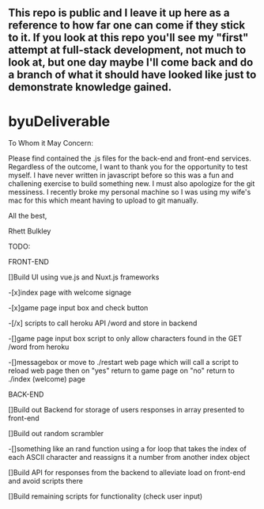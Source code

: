 ## This repo is public and I leave it up here as a reference to how far one can come if they stick to it. If you look at this repo you'll see my "first" attempt at full-stack development, not much to look at, but one day maybe I'll come back and do a branch of what it should have looked like just to demonstrate knowledge gained.

# byuDeliverable
To Whom it May Concern:

Please find contained the .js files for the back-end and front-end services.
Regardless of the outcome, I want to thank you for the opportunity to test myself.
I have never written in javascript before so this was a fun and challening exercise to build something new.
I must also apologize for the git messiness. I recently broke my personal machine so I was using my wife's mac for this which meant having to upload to git manually.

All the best,

Rhett Bulkley




TODO:

FRONT-END

[]Build UI using vue.js and Nuxt.js frameworks

-[x]index page with welcome signage

-[x]game page input box and check button

-[/x] scripts to call heroku API /word and store in backend

-[]game page input box script to only allow characters found in the GET /word from heroku

-[]messagebox or move to ./restart web page which will call a script to reload web page then on "yes" return to game page on "no" return to ./index (welcome) page

BACK-END

[]Build out Backend for storage of users responses in array presented to front-end

[]Build out random scrambler

-[]something like an rand function using a for loop that takes the index of each ASCII character and reassigns it a number from another index object

[]Build API for responses from the backend to alleviate load on front-end and avoid scripts there

[]Build remaining scripts for functionality (check user input)
